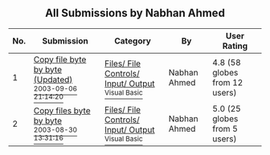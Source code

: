 ﻿<div align="center">

## All Submissions by Nabhan Ahmed

</div>

No.  | Submission | Category | By   | User Rating
---- | ---------- | -------- | ---- | -----------
1 | [Copy file byte by byte \(Updated\)<br /><sup>2003-09-06 21:14:20</sup>](https://github.com/Planet-Source-Code/nabhan-ahmed-copy-file-byte-by-byte-updated__1-48319) | [Files/ File Controls/ Input/ Output<br /><sup>Visual Basic</sup>](../ByCategory/files-file-controls-input-output__1-3.md) | Nabhan Ahmed | 4.8 (58 globes from 12 users)
2 | [Copy files byte by byte<br /><sup>2003-08-30 13:31:16</sup>](https://github.com/Planet-Source-Code/nabhan-ahmed-copy-files-byte-by-byte__1-48093) | [Files/ File Controls/ Input/ Output<br /><sup>Visual Basic</sup>](../ByCategory/files-file-controls-input-output__1-3.md) | Nabhan Ahmed | 5.0 (25 globes from 5 users)
